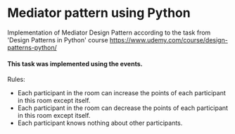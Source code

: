 # Mediator pattern using Python
Implementation of Mediator Design Pattern according to the task from 'Design Patterns in Python' course
https://www.udemy.com/course/design-patterns-python/

#### This task was implemented using the events.
Rules:
* Each participant in the room can increase the points of each participant in this room except itself.
* Each participant in the room can decrease the points of each participant in this room except itself.
* Each participant knows nothing about other participants.
